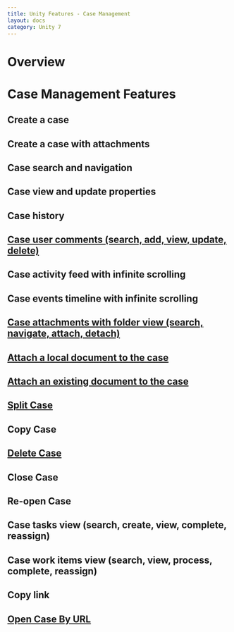 ```yaml
---
title: Unity Features - Case Management
layout: docs
category: Unity 7
---
```

# Overview

# Case Management Features

## Create a case
## Create a case with attachments 
## Case search and navigation
## Case view and update properties 
## Case history
## [Case user comments (search, add, view, update, delete)](case-management/case-user-comments.md) 
## Case activity feed with infinite scrolling
## Case events timeline with infinite scrolling
## [Case attachments with folder view (search, navigate, attach, detach)](case-management/case-attachments.md) 
## [Attach a local document to the case](case-management/attach-document.md)
## [Attach an existing document to the case](case-management/attach-existing-document.md) 
## [Split Case](case-management/split-case.md)
## Copy Case
## [Delete Case](case-management/delete-case.md)
## Close Case 
## Re-open Case 
## Case tasks view (search, create, view, complete, reassign) 
## Case work items view (search, view, process, complete, reassign) 
## Copy link
## [Open Case By URL](case-management/open-case-by-url.md)